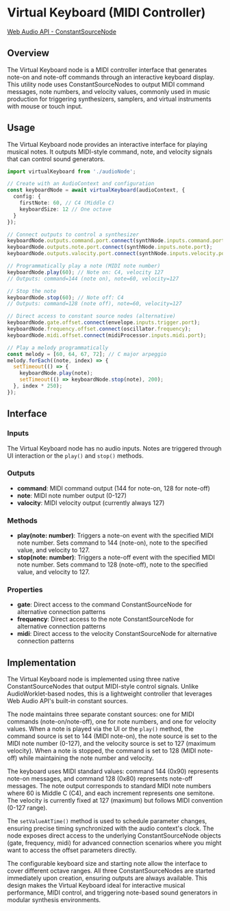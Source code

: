 # Virtual Keyboard (MIDI Controller)

[Web Audio API - ConstantSourceNode](https://developer.mozilla.org/docs/Web/API/ConstantSourceNode)

## Overview

The Virtual Keyboard node is a MIDI controller interface that generates note-on and note-off commands through an interactive keyboard display. This utility node uses ConstantSourceNodes to output MIDI command messages, note numbers, and velocity values, commonly used in music production for triggering synthesizers, samplers, and virtual instruments with mouse or touch input.

## Usage

The Virtual Keyboard node provides an interactive interface for playing musical notes. It outputs MIDI-style command, note, and velocity signals that can control sound generators.

```typescript
import virtualKeyboard from './audioNode';

// Create with an AudioContext and configuration
const keyboardNode = await virtualKeyboard(audioContext, {
  config: {
    firstNote: 60, // C4 (Middle C)
    keyboardSize: 12 // One octave
  }
});

// Connect outputs to control a synthesizer
keyboardNode.outputs.command.port.connect(synthNode.inputs.command.port);
keyboardNode.outputs.note.port.connect(synthNode.inputs.note.port);
keyboardNode.outputs.valocity.port.connect(synthNode.inputs.velocity.port);

// Programmatically play a note (MIDI note number)
keyboardNode.play(60); // Note on: C4, velocity 127
// Outputs: command=144 (note on), note=60, velocity=127

// Stop the note
keyboardNode.stop(60); // Note off: C4
// Outputs: command=128 (note off), note=60, velocity=127

// Direct access to constant source nodes (alternative)
keyboardNode.gate.offset.connect(envelope.inputs.trigger.port);
keyboardNode.frequency.offset.connect(oscillator.frequency);
keyboardNode.midi.offset.connect(midiProcessor.inputs.midi.port);

// Play a melody programmatically
const melody = [60, 64, 67, 72]; // C major arpeggio
melody.forEach((note, index) => {
  setTimeout(() => {
    keyboardNode.play(note);
    setTimeout(() => keyboardNode.stop(note), 200);
  }, index * 250);
});
```

## Interface

### Inputs

The Virtual Keyboard node has no audio inputs. Notes are triggered through UI interaction or the `play()` and `stop()` methods.

### Outputs

- **command**: MIDI command output (144 for note-on, 128 for note-off)
- **note**: MIDI note number output (0-127)
- **valocity**: MIDI velocity output (currently always 127)

### Methods

- **play(note: number)**: Triggers a note-on event with the specified MIDI note number. Sets command to 144 (note-on), note to the specified value, and velocity to 127.
- **stop(note: number)**: Triggers a note-off event with the specified MIDI note number. Sets command to 128 (note-off), note to the specified value, and velocity to 127.

### Properties

- **gate**: Direct access to the command ConstantSourceNode for alternative connection patterns
- **frequency**: Direct access to the note ConstantSourceNode for alternative connection patterns
- **midi**: Direct access to the velocity ConstantSourceNode for alternative connection patterns

## Implementation

The Virtual Keyboard node is implemented using three native ConstantSourceNodes that output MIDI-style control signals. Unlike AudioWorklet-based nodes, this is a lightweight controller that leverages Web Audio API's built-in constant sources.

The node maintains three separate constant sources: one for MIDI commands (note-on/note-off), one for note numbers, and one for velocity values. When a note is played via the UI or the `play()` method, the command source is set to 144 (MIDI note-on), the note source is set to the MIDI note number (0-127), and the velocity source is set to 127 (maximum velocity). When a note is stopped, the command is set to 128 (MIDI note-off) while maintaining the note number and velocity.

The keyboard uses MIDI standard values: command 144 (0x90) represents note-on messages, and command 128 (0x80) represents note-off messages. The note output corresponds to standard MIDI note numbers where 60 is Middle C (C4), and each increment represents one semitone. The velocity is currently fixed at 127 (maximum) but follows MIDI convention (0-127 range).

The `setValueAtTime()` method is used to schedule parameter changes, ensuring precise timing synchronized with the audio context's clock. The node exposes direct access to the underlying ConstantSourceNode objects (gate, frequency, midi) for advanced connection scenarios where you might want to access the offset parameters directly.

The configurable keyboard size and starting note allow the interface to cover different octave ranges. All three ConstantSourceNodes are started immediately upon creation, ensuring outputs are always available. This design makes the Virtual Keyboard ideal for interactive musical performance, MIDI control, and triggering note-based sound generators in modular synthesis environments.
